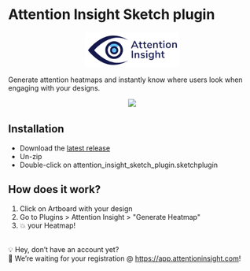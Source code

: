 <h1>Attention Insight Sketch plugin</h1>
<p align="center">
  <img width="192px" src="./images/attention-insight-logo-sketch.jpg"/>
</p>
<p>
Generate attention heatmaps and instantly know where users look when engaging with your designs.
</p>
<p align="center">
  <img width="700px" src="./images/attention-insight-sketch.gif"/>
</p>

<h2>Installation</h2> 

- Download the [latest release](https://github.com/attentioninsight/attention-insight-sketch-plugin/releases/download/1.1.0/attention_insight_sketch_plugin_1.1.0.sketchplugin.zip)
- Un-zip
- Double-click on attention_insight_sketch_plugin.sketchplugin

<h2>How does it work?</h2>

1. Click on Artboard with your design<br />
2.  Go to Plugins > Attention Insight > "Generate Heatmap"<br />
3.  💥 your Heatmap!<br />
<br />
💡 Hey, don’t have an account yet?<br />
🎈 We’re waiting for your registration  @ <a href="https://app.attentioninsight.com">https://app.attentioninsight.com</a>!
